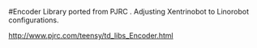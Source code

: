 #Encoder Library ported from  PJRC .
Adjusting Xentrinobot to Linorobot configurations.

http://www.pjrc.com/teensy/td_libs_Encoder.html

